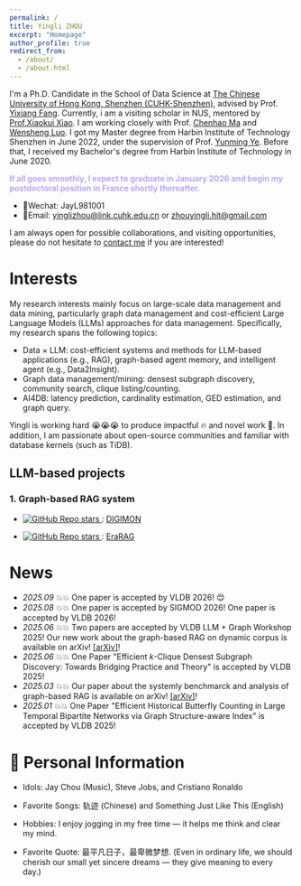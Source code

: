 ```yaml
---
permalink: /
title: Yingli ZHOU
excerpt: "Homepage"
author_profile: true
redirect_from: 
  - /about/
  - /about.html
---
```


I'm a Ph.D. Candidate in the School of Data Science at [The Chinese University of Hong Kong, Shenzhen (CUHK-Shenzhen)](https://sds.cuhk.edu.cn/endex.html), advised by Prof. [Yixiang Fang](https://fangyixiang.github.io/). Currently, i am a  visiting scholar in NUS, mentored by [Prof.Xiaokui Xiao](https://www.comp.nus.edu.sg/~xiaoxk/index.html). I am working closely with Prof. [Chenhao Ma](https://chenhao-ma.github.io/) and [Wensheng Luo](https://gearlessl.github.io/wensheng/). I got my Master degree from Harbin Institute of Technology Shenzhen in June 2022, under the supervision of Prof. [Yunming Ye](https://scholar.google.com/citations?user=n30nnskAAAAJ&hl=zh-CN). Before that, I received my Bachelor's degree from Harbin Institute of Technology in June 2020. 


**<font color="#b81a64ff"> If all goes smoothly, I expect to graduate in January 2026 and begin my postdoctoral position in France shortly thereafter.</font>**
- 💬Wechat: JayL981001
- 📧Email: yinglizhou@link.cuhk.edu.cn or zhouyingli.hit@gmail.com

I am always open for possible collaborations, and visiting opportunities, please do not hesitate to [contact me](yinglizhou@link.cuhk.edu.cn) if you are interested!
# Interests
My  research interests mainly focus on large-scale data management and data mining, particularly graph data management and  cost-efficient Large Language Models (LLMs) approaches for data management. Specifically, my research spans the following topics: 
- Data $\times$ LLM: cost-efficient systems and methods for LLM-based applications (e.g., RAG), graph-based agent memory, and intelligent agent (e.g., Data2Insight).
- Graph data management/mining: densest subgraph discovery, community search, clique listing/counting.
- AI4DB: latency prediction, cardinality estimation, GED estimation, and graph query.

Yingli is working hard 😭😭😭 to produce impactful 🔥 and novel work 🌟. 
In addition, I am passionate about open-source communities and familiar with database kernels (such as TiDB).


## LLM-based projects

### 1. Graph-based RAG system
- <a href="https://github.com/JayLZhou/GraphRAG"> <img alt="GitHub Repo stars" src="https://img.shields.io/github/stars/JayLZhou/GraphRAG?label=Github%20Stars&style=social"> </a>: [DIGIMON](https://github.com/JayLZhou/GraphRAG)    


- <a href="https://github.com/EverM0re/EraRAG-Official"> <img alt="GitHub Repo stars" src="https://img.shields.io/github/stars/EverM0re/EraRAG-Official?label=Github%20Stars&style=social"> </a>: [EraRAG](https://github.com/EverM0re/EraRAG-Official)    




#  News
- *2025.09* 💥💥 One paper is accepted by VLDB 2026! 😊
- *2025.08* 💥💥 One paper is accepted by SIGMOD 2026! One paper is accepted by VLDB 2026! 
- *2025.06* 💥💥 Two papers are accepted by VLDB LLM + Graph Workshop 2025! Our new work about the graph-based RAG on dynamic corpus is available on arXiv! [[arXiv]](https://arxiv.org/abs/2506.20963)!
- *2025.06* 💥💥 One Paper "Efficient 𝑘-Clique Densest Subgraph Discovery: Towards Bridging Practice and Theory" is accepted by VLDB 2025!
- *2025.03* 💥💥 Our paper about the systemly benchmarck and analysis of graph-based RAG is available on arXiv! [[arXiv]](https://www.arxiv.org/abs/2503.04338)!
- *2025.01* 💥💥 One Paper "Efficient Historical Butterfly Counting in Large Temporal Bipartite Networks via Graph Structure-aware Index" is accepted by VLDB 2025!


# 🌟 Personal Information
- Idols: Jay Chou (Music), Steve Jobs, and Cristiano Ronaldo

- Favorite Songs: 轨迹 (Chinese) and Something Just Like This (English)

- Hobbies: I enjoy jogging in my free time — it helps me think and clear my mind.

- Favorite Quote: 最平凡日子，最卑微梦想. (Even in ordinary life, we should cherish our small yet sincere dreams — they give meaning to every day.)
